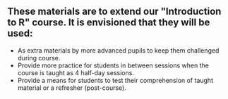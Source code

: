 ## These materials are to extend our "Introduction to R" course. It is envisioned that they will be used:

* As extra materials by more advanced pupils to keep them challenged during course.   
* Provide more practice for students in between sessions when the course is taught as 4 half-day sessions.
* Provide a means for students to test their comprehension of taught material or a refresher (post-course).
